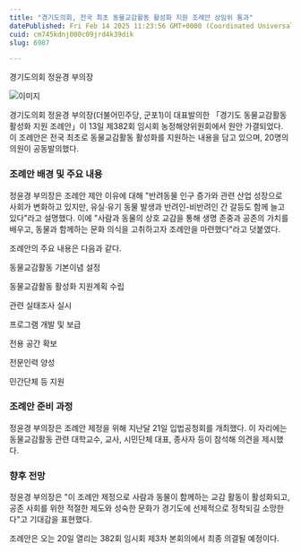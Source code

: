 ```yaml
---
title: "경기도의회, 전국 최초 동물교감활동 활성화 지원 조례안 상임위 통과"
datePublished: Fri Feb 14 2025 11:23:56 GMT+0000 (Coordinated Universal Time)
cuid: cm745kdnj000c09jrd4k39dik
slug: 6987

---
```



경기도의회 정윤경 부의장

![이미지](https://cdn.hashnode.com/res/hashnode/image/upload/v1739500298204/cce32161-d94e-443c-9bc0-510fa23dc029.jpeg)

경기도의회 정윤경 부의장(더불어민주당, 군포1)이 대표발의한 「경기도 동물교감활동 활성화 지원 조례안」이 13일 제382회 임시회 농정해양위원회에서 원안 가결되었다. 이 조례안은 전국 최초로 동물교감활동 활성화를 지원하는 내용을 담고 있으며, 20명의 의원이 공동발의했다.

### 조례안 배경 및 주요 내용

정윤경 부의장은 조례안 제안 이유에 대해 "반려동물 인구 증가와 관련 산업 성장으로 사회가 변화하고 있지만, 유실·유기 동물 발생과 반려인-비반려인 간 갈등도 함께 늘고 있다"라고 설명했다. 이에 "사람과 동물의 상호 교감을 통해 생명 존중과 공존의 가치를 배우고, 동물과 함께하는 문화 의식을 고취하고자 조례안을 마련했다"라고 덧붙였다.

조례안의 주요 내용은 다음과 같다.

동물교감활동 기본이념 설정

동물교감활동 활성화 지원계획 수립

관련 실태조사 실시

프로그램 개발 및 보급

전용 공간 확보

전문인력 양성

민간단체 등 지원

### 조례안 준비 과정

정윤경 부의장은 조례안 제정을 위해 지난달 21일 입법공청회를 개최했다. 이 자리에는 동물교감활동 관련 대학교수, 교사, 시민단체 대표, 종사자 등이 참석해 의견을 제시했다.

### 향후 전망

정윤경 부의장은 "이 조례안 제정으로 사람과 동물이 함께하는 교감 활동이 활성화되고, 공존 사회를 위한 적절한 제도와 성숙한 문화가 경기도에 선제적으로 정착되길 소망한다"고 기대감을 표현했다.

조례안은 오는 20일 열리는 382회 임시회 제3차 본회의에서 최종 의결될 예정이다.